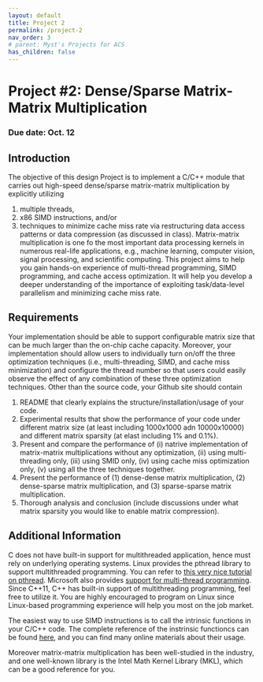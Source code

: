 ```yaml
---
layout: default
title: Project 2
permalink: /project-2
nav_order: 3
# parent: Myst's Projects for ACS
has_children: false
---
```


# Project #2: Dense/Sparse Matrix-Matrix Multiplication
### Due date: Oct. 12

## Introduction

The objective of this design Project is to implement a C/C++ module that carries out high-speed dense/sparse matrix-matrix multiplication by explicitly utilizing
1. multiple threads,
2. x86 SIMD instructions, and/or
3. techniques to minimize cache miss rate via restructuring data access patterns or data compression (as discussed in class). Matrix-matrix multiplication is one fo the most important data processing kernels in numerous real-life applications, e.g., machine learning, computer vision, signal processing, and scientific computing. This project aims to help you gain hands-on experience of multi-thread programming, SIMD programming, and cache access optimization. It will help you develop a deeper understanding of the importance of exploiting task/data-level parallelism and minimizing cache miss rate.

## Requirements

Your implementation should be able to support configurable matrix size that can be much larger than the on-chip cache capacity. Moreover, your implementation should allow users to individually turn on/off the three optimization techniques (i.e., multi-threading, SIMD, and cache miss minimization) and configure the thread number so that users could easily observe the effect of any combination of these three optimization techniques. Other than the source code, your Github site should contain
1. README that clearly explains the structure/installation/usage of your code.
2. Experimental results that show the performance of your code under different matrix size (at least including 1000x1000 adn 10000x10000) and different matrix sparsity (at elast including 1% and 0.1%).
3. Present and compare the performance of (i) natrive implementation of matrix-matrix multiplications without any optimization, (ii) using multi-threading only, (iii) using SMID only, (iv) using cache miss optimization only, (v) using all the three techniques together.
4. Present the performance of (1) dense-dense matrix multiplication, (2) dense-sparse matrix multiplication, and (3) sparse-sparse matrix multiplication.
5. Thorough analysis and conclusion (include discussions under what matrix sparsity you would like to enable matrix compression).

## Additional Information

C does not have built-in support for multithreaded application, hence must rely on underlying operating systems. Linux provides the pthread library to support multithreaded programming. You can refer to [this very nice tutorial on pthread](https://computing.llnl.gov/tutorials/pthreads/). Microsoft also provides [support for multi-thread programming](https://docs.microsoft.com/en-us/windows/win32/procthread/multiple-threads). Since C++11, C++ has built-in support of multithreading programming, feel free to utilize it. You are highly encouraged to program on Linux since Linux-based programming experience will help you most on the job market.

The easiest way to use SIMD instructions is to call the intrinsic functions in your C/C++ code. The complete reference of the instrinsic functioncs can be found [here](https://software.intel.com/sites/landingpage/IntrinsicsGuide/), and you can find many online materials about their usage.

Moreover matrix-matrix multiplication has been well-studied in the industry, and one well-known library is the Intel Math Kernel Library (MKL), which can be a good reference for you.